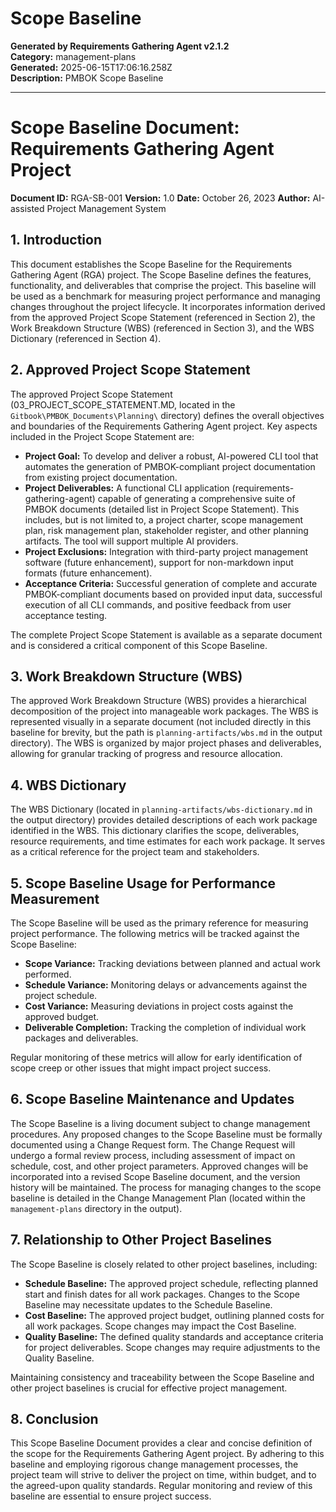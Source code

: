 # Scope Baseline

**Generated by Requirements Gathering Agent v2.1.2**  
**Category:** management-plans  
**Generated:** 2025-06-15T17:06:16.258Z  
**Description:** PMBOK Scope Baseline

---

# Scope Baseline Document: Requirements Gathering Agent Project

**Document ID:** RGA-SB-001
**Version:** 1.0
**Date:** October 26, 2023
**Author:** AI-assisted Project Management System


## 1. Introduction

This document establishes the Scope Baseline for the Requirements Gathering Agent (RGA) project.  The Scope Baseline defines the features, functionality, and deliverables that comprise the project. This baseline will be used as a benchmark for measuring project performance and managing changes throughout the project lifecycle.  It incorporates information derived from the approved Project Scope Statement (referenced in Section 2), the Work Breakdown Structure (WBS) (referenced in Section 3), and the WBS Dictionary (referenced in Section 4).


## 2. Approved Project Scope Statement

The approved Project Scope Statement (03_PROJECT_SCOPE_STATEMENT.MD, located in the `Gitbook\PMBOK_Documents\Planning\` directory) defines the overall objectives and boundaries of the Requirements Gathering Agent project.  Key aspects included in the Project Scope Statement are:

* **Project Goal:** To develop and deliver a robust, AI-powered CLI tool that automates the generation of PMBOK-compliant project documentation from existing project documentation.
* **Project Deliverables:**  A functional CLI application (requirements-gathering-agent) capable of generating a comprehensive suite of PMBOK documents (detailed list in Project Scope Statement).  This includes, but is not limited to, a project charter, scope management plan, risk management plan, stakeholder register, and other planning artifacts.  The tool will support multiple AI providers.
* **Project Exclusions:**  Integration with third-party project management software (future enhancement), support for non-markdown input formats (future enhancement).
* **Acceptance Criteria:**  Successful generation of complete and accurate PMBOK-compliant documents based on provided input data, successful execution of all CLI commands, and positive feedback from user acceptance testing.

The complete Project Scope Statement is available as a separate document and is considered a critical component of this Scope Baseline.


## 3. Work Breakdown Structure (WBS)

The approved Work Breakdown Structure (WBS) provides a hierarchical decomposition of the project into manageable work packages. The WBS is represented visually in a separate document (not included directly in this baseline for brevity, but the path is `planning-artifacts/wbs.md` in the output directory).  The WBS is organized by major project phases and deliverables, allowing for granular tracking of progress and resource allocation.


## 4. WBS Dictionary

The WBS Dictionary (located in `planning-artifacts/wbs-dictionary.md` in the output directory) provides detailed descriptions of each work package identified in the WBS. This dictionary clarifies the scope, deliverables, resource requirements, and time estimates for each work package.  It serves as a critical reference for the project team and stakeholders.


## 5. Scope Baseline Usage for Performance Measurement

The Scope Baseline will be used as the primary reference for measuring project performance.  The following metrics will be tracked against the Scope Baseline:

* **Scope Variance:**  Tracking deviations between planned and actual work performed.
* **Schedule Variance:**  Monitoring delays or advancements against the project schedule.
* **Cost Variance:**  Measuring deviations in project costs against the approved budget.
* **Deliverable Completion:** Tracking the completion of individual work packages and deliverables.

Regular monitoring of these metrics will allow for early identification of scope creep or other issues that might impact project success.


## 6. Scope Baseline Maintenance and Updates

The Scope Baseline is a living document subject to change management procedures.  Any proposed changes to the Scope Baseline must be formally documented using a Change Request form.  The Change Request will undergo a formal review process, including assessment of impact on schedule, cost, and other project parameters.  Approved changes will be incorporated into a revised Scope Baseline document, and the version history will be maintained.  The process for managing changes to the scope baseline is detailed in the Change Management Plan (located within the `management-plans` directory in the output).


## 7. Relationship to Other Project Baselines

The Scope Baseline is closely related to other project baselines, including:

* **Schedule Baseline:** The approved project schedule, reflecting planned start and finish dates for all work packages.  Changes to the Scope Baseline may necessitate updates to the Schedule Baseline.
* **Cost Baseline:** The approved project budget, outlining planned costs for all work packages.  Scope changes may impact the Cost Baseline.
* **Quality Baseline:** The defined quality standards and acceptance criteria for project deliverables.  Scope changes may require adjustments to the Quality Baseline.

Maintaining consistency and traceability between the Scope Baseline and other project baselines is crucial for effective project management.


## 8. Conclusion

This Scope Baseline Document provides a clear and concise definition of the scope for the Requirements Gathering Agent project.  By adhering to this baseline and employing rigorous change management processes, the project team will strive to deliver the project on time, within budget, and to the agreed-upon quality standards.  Regular monitoring and review of this baseline are essential to ensure project success.
